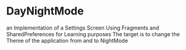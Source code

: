 # DayNightMode

an Implementation of a Settings Screen Using Fragments and SharedPreferences for Learning purposes
The target is to change the Theme of the application from and to NightMode
